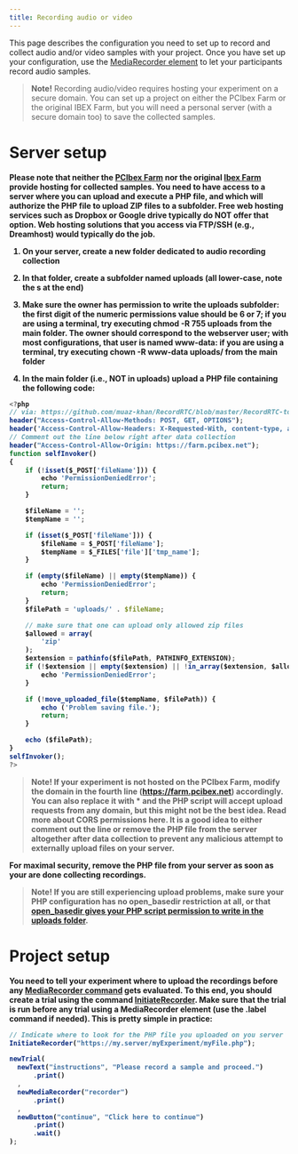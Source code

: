```yaml
---
title: Recording audio or video
---
```


This page describes the configuration you need to set up to record and collect audio and/or video samples with your project. Once you have set up your configuration, use the [MediaRecorder element]({{site.baseurl}}/mediarecorder/) to let your participants record audio samples.


> <b>Note!</b>
> Recording audio/video requires hosting your experiment on a secure domain. You can set up a project on either the PCIbex Farm or the original IBEX Farm, but you will need a personal server (with a secure domain too) to save the collected samples.

# Server setup

<b>Please note<b> that neither the [PCIbex Farm](https://farm.pcibex.net) nor the original [Ibex Farm](https://spellout.net/ibexfarm/) provide hosting for collected samples. You need to have access to a server where you can upload and execute a PHP file, and which will authorize the PHP file to upload ZIP files to a subfolder. Free web hosting services such as Dropbox or Google drive typically do NOT offer that option. Web hosting solutions that you access via FTP/SSH (e.g., Dreamhost) would typically do the job.
  
1. On your server, create a new folder dedicated to audio recording collection

2. In that folder, create a subfolder named uploads (all lower-case, note the s at the end)

3. Make sure the owner has permission to write the uploads subfolder: the first digit of the numeric permissions value should be 6 or 7; if you are using a terminal, try executing chmod -R 755 uploads from the main folder. The owner should correspond to the webserver user; with most configurations, that user is named www-data: if you are using a terminal, try executing chown -R www-data uploads/ from the main folder

4. In the main folder (i.e., NOT in uploads) upload a PHP file containing the following code:

<!--more--> 

```javascript
<?php
// via: https://github.com/muaz-khan/RecordRTC/blob/master/RecordRTC-to-PHP/save.php
header("Access-Control-Allow-Methods: POST, GET, OPTIONS");
header('Access-Control-Allow-Headers: X-Requested-With, content-type, access-control-allow-methods');
// Comment out the line below right after data collection
header("Access-Control-Allow-Origin: https://farm.pcibex.net");
function selfInvoker()
{
    if (!isset($_POST['fileName'])) {
        echo 'PermissionDeniedError';
        return;
    }

    $fileName = '';
    $tempName = '';

    if (isset($_POST['fileName'])) {
        $fileName = $_POST['fileName'];
        $tempName = $_FILES['file']['tmp_name'];
    }

    if (empty($fileName) || empty($tempName)) {
        echo 'PermissionDeniedError';
        return;
    }
    $filePath = 'uploads/' . $fileName;

    // make sure that one can upload only allowed zip files
    $allowed = array(
        'zip'
    );
    $extension = pathinfo($filePath, PATHINFO_EXTENSION);
    if (!$extension || empty($extension) || !in_array($extension, $allowed)) {
        echo 'PermissionDeniedError';
    }

    if (!move_uploaded_file($tempName, $filePath)) {
        echo ('Problem saving file.');
        return;
    }

    echo ($filePath);
}
selfInvoker();
?>
```  

> <b>Note!</b>
> If your experiment is not hosted on the PCIbex Farm, modify the domain in the fourth line (https://farm.pcibex.net) accordingly. You can also replace it with * and the PHP script will accept upload requests from any domain, but this might not be the best idea. Read more about CORS permissions here. It is a good idea to either comment out the line or remove the PHP file from the server altogether after data collection to prevent any malicious attempt to externally upload files on your server.

<b> For maximal security, remove the PHP file from your server as soon as your are done collecting recordings. </b>

> <b>Note!</b>
> If you are still experiencing upload problems, make sure your PHP configuration has no open_basedir restriction at all, or that [open_basedir gives your PHP script permission to write in the uploads folder](https://stackoverflow.com/questions/13291185/how-to-set-for-specific-directory-open-basedir/13291257#13291257).


# Project setup

You need to tell your experiment where to upload the recordings before any [MediaRecorder command]({{site.baseurl}}/mediarecorder/) gets evaluated. To this end, you should create a trial using the command [InitiateRecorder]({{site.baseurl}}/global-commands/initiaterecorder/). Make sure that the trial is run before any trial using a MediaRecorder element (use the .label command if needed). This is pretty simple in practice:

<!--more--> 

```javascript
// Indicate where to look for the PHP file you uploaded on you server
InitiateRecorder("https://my.server/myExperiment/myFile.php");

newTrial(
  newText("instructions", "Please record a sample and proceed.")
      .print()
  ,
  newMediaRecorder("recorder")
      .print()
  ,
  newButton("continue", "Click here to continue")
      .print()
      .wait()
);
```  


